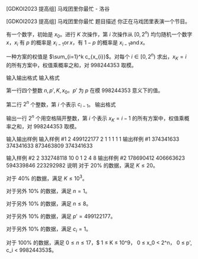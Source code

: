 



[GDKOI2023 提高组] 马戏团里你最忙 - 洛谷














[GDKOI2023 提高组] 马戏团里你最忙
题目描述
你正在马戏团里表演一个节目。

有一个数字，初始是 $x_0$。进行 $K$ 次操作，第 $i$ 次操作从 $[0, 2^n)$ 均匀随机一个数字 $x$，$x_i$ 有 $p$ 的概率是 $x_{i - 1} \operatorname{or} x$，有 $1 - p$ 的概率是 $x_{i - 1} \operatorname{and} x$。

一种方案的权值是 $\sum_{i=1}^k c_{x_{i}}$。对每个 $i \in [0, 2^n)$ 求出，$x_K = i$ 的所有方案中，权值乘概率之和，对 $998244353$ 取模。

输入输出格式
输入格式

第一行四个整数 $n, p', K, x_0$。$p'$ 为 $p$ 在模 $998244353$ 意义下的值。

第二行 $2^n$ 个整数，第 $i$ 个表示 $c_{i - 1}$。
输出格式

输出一行 $2^n$ 个用空格隔开整数，第 $i$ 个表示 $x_K = i - 1$ 的所有方案中，权值乘概率之和，对 $998244353$ 取模。

输入输出样例
输入样例 #1
2 499122177 2 1
1 1 1 1
输出样例 #1
374341633 374341633 873463809 374341633

输入样例 #2
2 332748118 10 0
1 2 4 8
输出样例 #2
178690412 406663623 594339846 223292982
说明
对于 20% 的数据，满足 $K ≤ 20$。

对于 40% 的数据，满足 $K ≤ 10^3$。

对于另外 10% 的数据，满足 $n = 1$。

对于另外 10% 的数据，满足 $n ≤ 8$。

对于另外 10% 的数据，满足 $p' = 499122177$。

对于另外 10% 的数据，满足 $c_i = 1$。

对于 100% 的数据，满足 $0 ≤ n ≤ 17$，$ 1 ≤ K ≤ 10^9$，$ 0 ≤ x_0 < 2^n$，$ 0 ≤ p', c_i < 998244353$。






